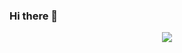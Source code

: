 ### Hi there 👻

<p align="center">
  <img src="https://github-readme-streak-stats.herokuapp.com/?user=brandontaylor156&theme=black-ice&hide_border=false" />
</p>
